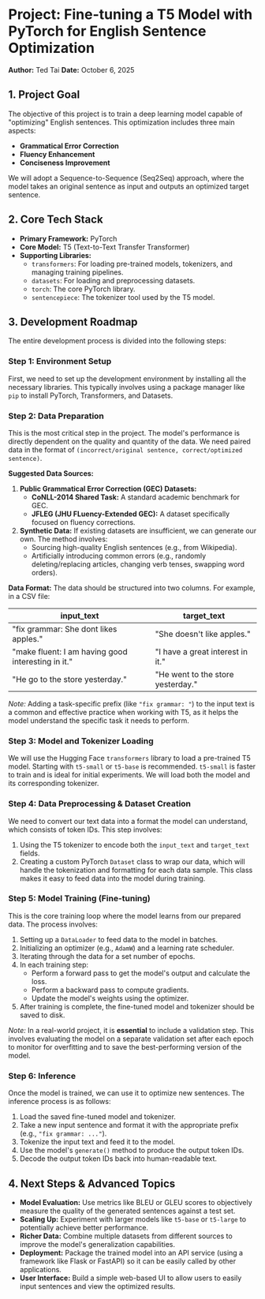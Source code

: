 # Project: Fine-tuning a T5 Model with PyTorch for English Sentence Optimization

**Author:** Ted Tai
**Date:** October 6, 2025

## 1. Project Goal

The objective of this project is to train a deep learning model capable of "optimizing" English sentences. This optimization includes three main aspects:
- **Grammatical Error Correction**
- **Fluency Enhancement**
- **Conciseness Improvement**

We will adopt a Sequence-to-Sequence (Seq2Seq) approach, where the model takes an original sentence as input and outputs an optimized target sentence.

## 2. Core Tech Stack

- **Primary Framework:** PyTorch
- **Core Model:** T5 (Text-to-Text Transfer Transformer)
- **Supporting Libraries:**
    - `transformers`: For loading pre-trained models, tokenizers, and managing training pipelines.
    - `datasets`: For loading and preprocessing datasets.
    - `torch`: The core PyTorch library.
    - `sentencepiece`: The tokenizer tool used by the T5 model.

## 3. Development Roadmap

The entire development process is divided into the following steps:

### Step 1: Environment Setup

First, we need to set up the development environment by installing all the necessary libraries. This typically involves using a package manager like `pip` to install PyTorch, Transformers, and Datasets.

### Step 2: Data Preparation

This is the most critical step in the project. The model's performance is directly dependent on the quality and quantity of the data. We need paired data in the format of `(incorrect/original sentence, correct/optimized sentence)`.

**Suggested Data Sources:**

1.  **Public Grammatical Error Correction (GEC) Datasets:**
    - **CoNLL-2014 Shared Task:** A standard academic benchmark for GEC.
    - **JFLEG (JHU FLuency-Extended GEC):** A dataset specifically focused on fluency corrections.
2.  **Synthetic Data:** If existing datasets are insufficient, we can generate our own. The method involves:
    - Sourcing high-quality English sentences (e.g., from Wikipedia).
    - Artificially introducing common errors (e.g., randomly deleting/replacing articles, changing verb tenses, swapping word orders).

**Data Format:**
The data should be structured into two columns. For example, in a CSV file:

| input_text | target_text |
|---|---|
| "fix grammar: She dont likes apples." | "She doesn't like apples." |
| "make fluent: I am having good interesting in it." | "I have a great interest in it." |
| "He go to the store yesterday." | "He went to the store yesterday." |

*Note:* Adding a task-specific prefix (like `"fix grammar: "`) to the input text is a common and effective practice when working with T5, as it helps the model understand the specific task it needs to perform.

### Step 3: Model and Tokenizer Loading

We will use the Hugging Face `transformers` library to load a pre-trained T5 model. Starting with `t5-small` or `t5-base` is recommended. `t5-small` is faster to train and is ideal for initial experiments. We will load both the model and its corresponding tokenizer.

### Step 4: Data Preprocessing & Dataset Creation

We need to convert our text data into a format the model can understand, which consists of token IDs. This step involves:
1.  Using the T5 tokenizer to encode both the `input_text` and `target_text` fields.
2.  Creating a custom PyTorch `Dataset` class to wrap our data, which will handle the tokenization and formatting for each data sample. This class makes it easy to feed data into the model during training.

### Step 5: Model Training (Fine-tuning)

This is the core training loop where the model learns from our prepared data. The process involves:
1.  Setting up a `DataLoader` to feed data to the model in batches.
2.  Initializing an optimizer (e.g., `AdamW`) and a learning rate scheduler.
3.  Iterating through the data for a set number of epochs.
4.  In each training step:
    - Perform a forward pass to get the model's output and calculate the loss.
    - Perform a backward pass to compute gradients.
    - Update the model's weights using the optimizer.
5.  After training is complete, the fine-tuned model and tokenizer should be saved to disk.

*Note:* In a real-world project, it is **essential** to include a validation step. This involves evaluating the model on a separate validation set after each epoch to monitor for overfitting and to save the best-performing version of the model.

### Step 6: Inference

Once the model is trained, we can use it to optimize new sentences. The inference process is as follows:
1.  Load the saved fine-tuned model and tokenizer.
2.  Take a new input sentence and format it with the appropriate prefix (e.g., `"fix grammar: ..."`).
3.  Tokenize the input text and feed it to the model.
4.  Use the model's `generate()` method to produce the output token IDs.
5.  Decode the output token IDs back into human-readable text.

## 4. Next Steps & Advanced Topics

- **Model Evaluation:** Use metrics like BLEU or GLEU scores to objectively measure the quality of the generated sentences against a test set.
- **Scaling Up:** Experiment with larger models like `t5-base` or `t5-large` to potentially achieve better performance.
- **Richer Data:** Combine multiple datasets from different sources to improve the model's generalization capabilities.
- **Deployment:** Package the trained model into an API service (using a framework like Flask or FastAPI) so it can be easily called by other applications.
- **User Interface:** Build a simple web-based UI to allow users to easily input sentences and view the optimized results.